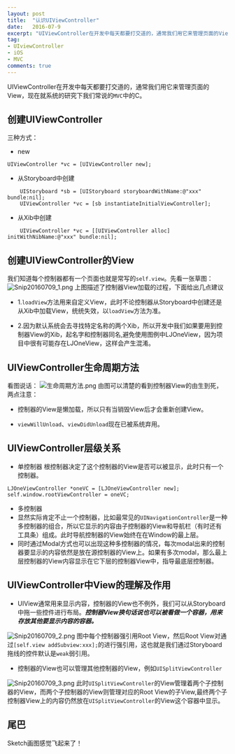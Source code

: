 ```yaml
---
layout: post
title:  "认识UIViewController"
date:   2016-07-9
excerpt: "UIViewController在开发中每天都要打交道的，通常我们用它来管理页面的View，现在就系统的研究下我们常说的MVC中的C。"
tag:
- UIviewController 
- iOS
- MVC
comments: true
---
```



UIViewController在开发中每天都要打交道的，通常我们用它来管理页面的View，现在就系统的研究下我们常说的`MVC`中的C。

## 创建UIViewController
三种方式：

- new

```
UIViewController *vc = [UIViewController new];
```
- 从Storyboard中创建

```
    UIStoryboard *sb = [UIStoryboard storyboardWithName:@"xxx" bundle:nil];
    UIViewController *vc = [sb instantiateInitialViewController];
```

- 从Xib中创建

```
    UIViewController *vc = [[UIViewController alloc] initWithNibName:@"xxx" bundle:nil];
```

## 创建UIViewController的View
我们知道每个控制器都有一个页面也就是常写的`self.view`。先看一张草图：
![Snip20160709_1.png](http://ww4.sinaimg.cn/mw1024/6b7cdce2gw1f6uttnmvexj20mj0ih40i.jpg)
上图描述了控制器View加载的过程，下面给出几点建议

- 1.`loadView`方法用来自定义View，此时不论控制器从Storyboard中创建还是从Xib中加载View，统统失效，以`loadView`方法为准。

- 2.因为默认系统会去寻找特定名称的两个Xib，所以开发中我们如果要用到控制器View的Xib，起名字和控制器同名,避免使用图例中LJOneView，因为项目中很有可能存在LJOneView，这样会产生混淆。


## UIViewController生命周期方法
看图说话：
![生命周期方法.png](http://ww3.sinaimg.cn/mw1024/6b7cdce2gw1f6uttm5nyij20yg0dhtbp.jpg)
由图可以清楚的看到控制器View的由生到死，两点注意：

- 控制器的View是懒加载，所以只有当销毁View后才会重新创建View。

- `viewWillUnload`、`viewDidUnload`现在已被系统弃用。

## UIViewController层级关系
- 单控制器
根控制器决定了这个控制器的View是否可以被显示，此时只有一个控制器。
```
LJOneViewController *oneVC = [LJOneViewController new];
self.window.rootViewController = oneVC;
```

- 多控制器
 - 显然实际肯定不止一个控制器，比如最常见的`UINavigationController`是一种多控制器的组合，所以它显示的内容由子控制器的View和导航栏（有时还有工具条）组成。此时导航控制器的View始终在在Window的最上层。
 - 同时通过Modal方式也可以出现这种多控制器的情况，每次modal出来的控制器要显示的内容依然是放在源控制器的View上。如果有多次modal，那么最上层控制器的View内容显示在它下层的控制器View中，指导最底层控制器。

## UIViewController中View的理解及作用
- UIView通常用来显示内容，控制器的View也不例外，我们可以从Storyboard中拖一些控件进行布局。***控制器View换句话说也可以被看做一个容器，用来存放其他要显示内容的容器。***

![Snip20160709_2.png](http://ww4.sinaimg.cn/mw1024/6b7cdce2gw1f6uttmvuwdj20fd09emxl.jpg)
图中每个控制器强引用Root View，然后Root View对通过`[self.view addSubview:xxx];`的进行强引用，这也就是我们通过Storyboard拖线的控件默认是`weak`弱引用。
- 控制器的View也可以管理其他控制器的View，例如`UISplitViewController`

![Snip20160709_3.png](http://ww2.sinaimg.cn/mw1024/6b7cdce2gw1f6uttl3fzqj20jf0f53zd.jpg)
此时`UISplitViewController`的View管理着两个子控制器的View，而两个子控制器的View则管理对应的Root View的子View,最终两个子控制器View上的内容仍然放在`UISplitViewController`的View这个容器中显示。

## 尾巴
Sketch画图感觉飞起来了！
